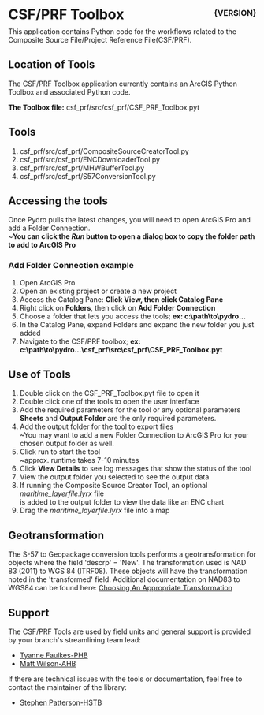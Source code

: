 # CSF/PRF Toolbox  <p style="text-align: right;font-size: 16px;margin-top:-30px;">{VERSION}</p>

This application contains Python code for the workflows related to 
the Composite Source File/Project Reference File(CSF/PRF).

## Location of Tools
The CSF/PRF Toolbox application currently contains an ArcGIS Python Toolbox and associated Python code.

**The Toolbox file:** csf_prf/src/csf_prf/CSF_PRF_Toolbox.pyt

## Tools
1. csf_prf/src/csf_prf/CompositeSourceCreatorTool.py
2. csf_prf/src/csf_prf/ENCDownloaderTool.py
3. csf_prf/src/csf_prf/MHWBufferTool.py
4. csf_prf/src/csf_prf/S57ConversionTool.py

## Accessing the tools
Once Pydro pulls the latest changes, you will need to open ArcGIS Pro and add a Folder Connection.<br>
~**You can click the *Run* button to open a dialog box to copy the folder path to add to ArcGIS Pro**

### Add Folder Connection example
1. Open ArcGIS Pro
2. Open an existing project or create a new project
3. Access the Catalog Pane: **Click View, then click Catalog Pane**
4. Right click on **Folders**, then click on **Add Folder Connection**
5. Choose a folder that lets you access the tools; **ex: c:\path\to\pydro...**
6. In the Catalog Pane, expand Folders and expand the new folder you just added
7. Navigate to the CSF/PRF toolbox; **ex: c:\path\to\pydro...\csf_prf\src\csf_prf\CSF_PRF_Toolbox.pyt**

## Use of Tools
1. Double click on the CSF_PRF_Toolbox.pyt file to open it
2. Double click one of the tools to open the user interface
3. Add the required parameters for the tool or any optional parameters <br>**Sheets** and **Output Folder** are the only required parameters.
4. Add the output folder for the tool to export files <br>~You may want to add a new Folder Connection to ArcGIS Pro for your chosen output folder as well.
5. Click run to start the tool <br>~approx. runtime takes 7-10 minutes
6. Click **View Details** to see log messages that show the status of the tool
7. View the output folder you selected to see the output data
8. If running the Composite Source Creator Tool, an optional *maritime_layerfile.lyrx* file <br>is added to the output folder to view the data like an ENC chart
9. Drag the *maritime_layerfile.lyrx* file into a map

## Geotransformation
The S-57 to Geopackage conversion tools performs a geotransformation for objects where the field 
'descrp' = 'New'. The transformation used is NAD 83 (2011) to WGS 84 (ITRF08). These objects will have the transformation noted in the 'transformed' field.
Additional documentation on NAD83 to WGS84 can be found here: [Choosing An Appropriate Transformation](https://desktop.arcgis.com/en/arcmap/latest/map/projections/choosing-an-appropriate-transformation.htm)


## Support 
The CSF/PRF Tools are used by field units and general support is provided by your branch's streamlining team lead:
- [Tyanne Faulkes-PHB](mailto:https://mail.google.com/mail/u/0/@noaa.gov?compose=new&to=tyanne.faulkes@noaa.gov&subject=Pydro24-csf_prf_toolbox,%20issue:&body=Tyanne,)
- [Matt Wilson-AHB](mailto:https://mail.google.com/mail/u/0/@noaa.gov?compose=new&to=matthew.wilson@noaa.gov&subject=Pydro24-csf_prf_toolbox,%20issue:&body=Matt,)

If there are technical issues with the tools or documentation, feel free to contact the maintainer of the library:
- [Stephen Patterson-HSTB](mailto:https://mail.google.com/mail/u/0/@noaa.gov?compose=new&to=stephen.patterson@noaa.gov&subject=Pydro24-csf_prf_toolbox,%20issue:&body=Stephen,)